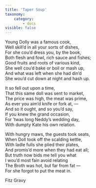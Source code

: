 ```yaml
---
title: 'Taper Soup'
taxonomy:
    category:
        - docs
visible: false
---
```


Young Dolly was a famous cook,  
Well skill’d in all your sorts of dishes,  
For she cou’d dress you, by the book,  
Both flesh and fowl, rich sauce and fishes;  
Good fruits and roots of various kind,  
She well cou’d bake or boil or mash up,  
And what was left when she had din’d  
She wou’d cut down at night and hash up.  
  
It so fell out upon a time,  
That this same doll was sent to market,  
The price was high, the meat was prime,  
As ever you aim’d knife or fork at, —  
And so it ought, and so you’d say,  
If you knew the grand occasion,  
For ’twas long Neddy’s wedding day,  
With dumpty Kate his own relation.  
  
With hungry maws, the guests took seats,  
When Doll took off the scalding kettle,  
With ladle fulls she plied their plates,  
And promis’d more when they had eat all;  
But truth now bids me tell you what  
I wou’d most fain avoid relating  
The Broth was hot, but far from fat —  
For she forgot to put the meat in.  
  
Fitz Gravy